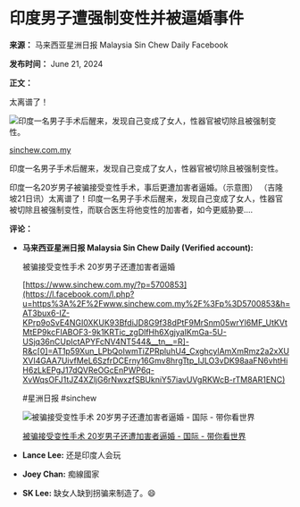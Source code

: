 # 印度男子遭强制变性并被逼婚事件

**来源：** 马来西亚星洲日报 Malaysia Sin Chew Daily Facebook

**发布时间：** June 21, 2024

**正文：**

太离谱了！

![印度一名男子手术后醒来，发现自己变成了女人，性器官被切除且被强制变性。](https://external-sjc3-1.xx.fbcdn.net/emg1/v/t13/8672587740392861845?url=https%3A%2F%2Fwww.sinchew.com.my%2Fwp-content%2Fuploads%2F2024%2F06%2Ffb_0621_man.jpg&fb_obo=1&utld=sinchew.com.my&stp=c0.5000x0.5000f_dst-jpg_flffffff_p500x261_q75_tt6&ccb=13-1&oh=06_Q3997DAix62BWQ2uPExm_SUhjIXxF6ixF5Wo3pfPogBXg2o&oe=67BEBAF9&_nc_sid=c97757)

[sinchew.com.my](https://l.facebook.com/l.php?u=https%3A%2F%2Fwww.sinchew.com.my%2F%3Fp%3D5700853&h=AT3l7h91BN0NllgDtAGaxx9wicMQfqbZjEe2PUiJnhWw6rXDI2-y9CX8CxrJncbK6w9zLnjtB7-azIf0xyhfA0Cw1o4XhKKevrJbJCUF4Fff4BLSLRbM9EMyLFLb-A0Au6mjliIUZ2UK&__tn__=H-R&c[0]=AT1p59Xun_LPbQoIwmTiZPRpluhU4_CxghcylAmXmRmz2a2xXUXVI4GAA7UivfMeL6SzfrDCErny16Gmv8hrgTtp_IJLO3vDK98aaFN6vhtHiH6zLkEPgJ17dQVReOGcEnPWP6q-XvWqsOFJ1tJZ4XZljG6rNwxzfSBUkniY57iavUVgRKWcB-rTM8AR1ENC)

印度一名男子手术后醒来，发现自己变成了女人，性器官被切除且被强制变性。

印度一名20岁男子被骗接受变性手术，事后更遭加害者逼婚。（示意图） （吉隆坡21日讯）太离谱了！印度一名男子手术后醒来，发现自己变成了女人，性器官被切除且被强制变性，而联合医生将他变性的加害者，如今更威胁要....

**评论：**

*   **马来西亚星洲日报 Malaysia Sin Chew Daily (Verified account):**

    被骗接受变性手术 20岁男子还遭加害者逼婚

    [https://www.sinchew.com.my/?p=5700853](https://l.facebook.com/l.php?u=https%3A%2F%2Fwww.sinchew.com.my%2F%3Fp%3D5700853&h=AT3bux6-IZ-KPrp9oSvE4NGI0XKUK93BfdiJD8G9f38dPtF9MrSnm05wrYl6MF_UtKVtMtEP9kcFIABOF3-9k1KRTic_zgDlfHh6XgjyaIKmGa-5U-USjq36nCUpIctAPYFcNV4NT544&__tn__=R]-R&c[0]=AT1p59Xun_LPbQoIwmTiZPRpluhU4_CxghcylAmXmRmz2a2xXUXVI4GAA7UivfMeL6SzfrDCErny16Gmv8hrgTtp_IJLO3vDK98aaFN6vhtHiH6zLkEPgJ17dQVReOGcEnPWP6q-XvWqsOFJ1tJZ4XZljG6rNwxzfSBUkniY57iavUVgRKWcB-rTM8AR1ENC)

    #星洲日报 #sinchew

    ![被骗接受变性手术 20岁男子还遭加害者逼婚 - 国际 - 带你看世界](https://external-sjc3-1.xx.fbcdn.net/emg1/v/t13/8672587740392861845?url=https%3A%2F%2Fwww.sinchew.com.my%2Fwp-content%2Fuploads%2F2024%2F06%2Ffb_0621_man.jpg&fb_obo=1&utld=sinchew.com.my&stp=c0.5000x0.5000f_dst-emg0_p98x98_q75_tt6&ccb=13-1&oh=06_Q399ajUCWiro8n-tNWcVaBrO2s2o5oB95_gEVo0zBUhqKQc&oe=67BEBAF9&_nc_sid=c97757)

    [被骗接受变性手术 20岁男子还遭加害者逼婚 - 国际 - 带你看世界](https://l.facebook.com/l.php?u=https%3A%2F%2Fwww.sinchew.com.my%2F%3Fp%3D5700853&h=AT0P3I8l9dC32K4R7TVkTASAVZJKCI7gllMRfqetWUUt0aJSH85NWua3fgetS2z9HVgL4A05XGDR9ZOzCpVGj7N5AqRg0-4vSMnqyC5SaJ5o-ECYxJDz-gYth6uwWeSVWmXeO94Zc0GLcYocbpSlLEtZ&__tn__=R]-R&c[0]=AT1p59Xun_LPbQoIwmTiZPRpluhU4_CxghcylAmXmRmz2a2xXUXVI4GAA7UivfMeL6SzfrDCErny16Gmv8hrgTtp_IJLO3vDK98aaFN6vhtHiH6zLkEPgJ17dQVReOGcEnPWP6q-XvWqsOFJ1tJZ4XZljG6rNwxzfSBUkniY57iavUVgRKWcB-rTM8AR1ENC)

*   **Lance Lee:** 还是印度人会玩
*   **Joey Chan:** 痴線國家
*   **SK Lee:** 缺女人缺到拐骗来制造了。😄
